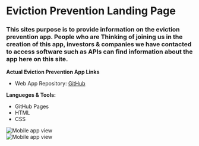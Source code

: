 # Eviction Prevention Landing Page 

### This sites purpose is to provide information on the eviction prevention app. People who are Thinking of joining us in the creation of this app, investors & companies we have contacted to access software such as APIs can find information about the app here on this site.

**Actual Eviction Prevention App Links**
- Web App Repository: [GitHub](https://github.com/LWRGitHub/eviction_prevention)

**Langueges & Tools:**
- GitHub Pages
- HTML
- CSS

<img alt="Mobile app view" src="https://github.com/lwrgithub/eviction-prevention-landing-page-/blob/master/img/eviction-prevention-mobile-view.png" />
<br />
<img alt="Mobile app view" src="https://github.com/lwrgithub/eviction-prevention-landing-page-/blob/master/img/eviction-prevention-web-app-view.png" />